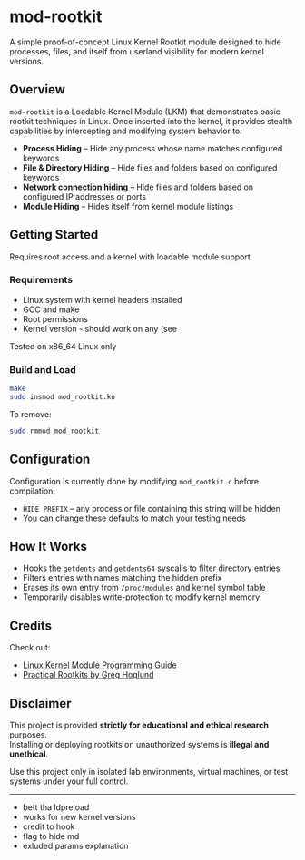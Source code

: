 # mod-rootkit


A simple proof-of-concept Linux Kernel Rootkit module designed to hide processes, files, and itself from userland visibility for modern kernel versions.  



## Overview

`mod-rootkit` is a Loadable Kernel Module (LKM) that demonstrates basic rootkit techniques in Linux. Once inserted into the kernel, it provides stealth capabilities by intercepting and modifying system behavior to:

- **Process Hiding** – Hide any process whose name matches configured keywords
- **File & Directory Hiding** – Hide files and folders based on configured keywords
- **Network connection hiding** – Hide files and folders based on configured IP addresses or ports
- **Module Hiding** – Hides itself from kernel module listings



##  Getting Started

Requires root access and a kernel with loadable module support.

### Requirements

- Linux system with kernel headers installed
- GCC and make
- Root permissions
- Kernel version - should work on any (see 

Tested on x86_64 Linux only


### Build and Load

```bash
make
sudo insmod mod_rootkit.ko
```

To remove:

```bash
sudo rmmod mod_rootkit
```


## Configuration

Configuration is currently done by modifying `mod_rootkit.c` before compilation:

- `HIDE_PREFIX` – any process or file containing this string will be hidden
- You can change these defaults to match your testing needs


## How It Works

- Hooks the `getdents` and `getdents64` syscalls to filter directory entries
- Filters entries with names matching the hidden prefix
- Erases its own entry from `/proc/modules` and kernel symbol table
- Temporarily disables write-protection to modify kernel memory


## Credits

Check out:

- [Linux Kernel Module Programming Guide](https://tldp.org/LDP/lkmpg/2.6/html/)
- [Practical Rootkits by Greg Hoglund](https://www.amazon.com/Rootkits-Subverting-Windows-Greg-Hoglund/dp/0321294319)


## Disclaimer

This project is provided **strictly for educational and ethical research** purposes.  
Installing or deploying rootkits on unauthorized systems is **illegal and unethical**.

Use this project only in isolated lab environments, virtual machines, or test systems under your full control.



---



* bett tha ldpreload
 * works for new kernel versions
 * credit to hook
* flag to hide md
* exluded params explanation
